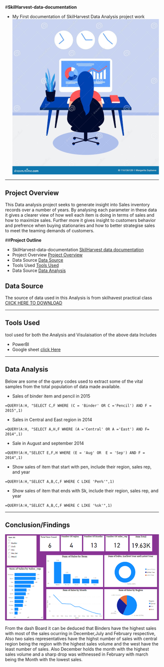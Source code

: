 #**SkilHarvest-data-documentation**
- My First documentation of SkilHarvest Data Analysis project work 
![](analytics.jpg)
---
## Project Overview
This Data analysis project seeks to generate insight into Sales inventory records over a number of years. By analysing each parameter in these data it gives a clearer view of how well each item is doing in terms of sales and how to maximize sales. Further more it gives insight to customers behavior and prefrence when buying stationaries and how to better strategise sales to meet the teaming demands of customers.  


##**Project Outline**
- SkilHarvest-data-documentation [SkilHarvest data documentation](#skilharvest-data-documentation)
- Project Overview [Project Overview](#project-overview)
- Data Source [Data Source](#data-source)
- Tools Used  [Tools Used](tools-used)
- Data Source [Data Analysis](#data-analysis)
  


## Data Source 
The source of data used in this Analysis is from skilhavest practical class  [ClICK HERE TO DOWNLOAD](http://tinyurl.com/2hdwhpvm) 
![]()

---
## Tools Used 
 tool used for both the Analysis and Visulaisation of the above data Includes 
- PowerBI
- Google sheet [click Here](http://tinyurl.com/suswph5a)

---

## Data Analysis

Below are some of the query codes used to extract some of the vital samples from the total population of data made available.

- Sales of binder item and pencil in 2015 
```
=QUERY(A:H, "SELECT C,F WHERE (C = 'Binder' OR C ='Pencil') AND F = 2015",1)
```
- Sales in Central and East region in 2014
```
=QUERY(A:H, "SELECT A,H,F WHERE (A ='Central' OR A ='East') AND F= 2014",1) 
```
- Sale  in August and september 2014
```
=QUERY(A:H,"SELECT E,F,H WHERE (E = 'Aug' OR  E = 'Sep') AND F = 2014",1)
```
- Show sales of item that start with pen, include their region, sales rep, and year
```
=QUERY(A:H,"SELECT A,B,C,F WHERE C LIKE 'Pen%'",1)
```
- Show sales of item that ends with Sk, include their region, sales rep, and year
```
=QUERY(A:H,"SELECT A,B,C,F WHERE C LIKE '%sk'",1)
```
---

## Conclusion/Findings

![](Stationary_Supply_Dashboard.jpg)

From the dash Board it can be deduced that Binders have the highest sales with most of the sales ocurring in December,July and February respective, Also two sales representatives have the highst number of sales with central region being the region with the highest sales volume and the west have the least number of sales.
 Also December holds the month with the highest sales volume and a sharp drop was withnessed in February with march being the Month with the lowest sales.
